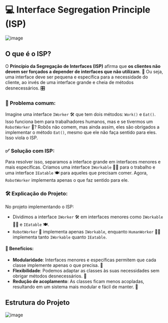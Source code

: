 
# 💻 Interface Segregation Principle (ISP) 
![image](https://github.com/user-attachments/assets/4b1d23fa-f2ed-461f-abdf-057d32101f51)

## O que é o ISP?

O **Princípio da Segregação de Interfaces (ISP)** afirma que **os clientes não devem ser forçados a depender de interfaces que não utilizam**. 🔌 Ou seja, uma interface deve ser pequena e específica para a necessidade do cliente, ao invés de uma interface grande e cheia de métodos desnecessários. 🎛️

### 🚨 Problema comum:

Imagine uma interface `IWorker` 🛠️ que tem dois métodos: `Work()` e `Eat()`. Isso funciona bem para trabalhadores humanos, mas e se tivermos um `RobotWorker` 🤖? Robôs não comem, mas ainda assim, eles são obrigados a implementar o método `Eat()`, mesmo que ele não faça sentido para eles. Isso viola o ISP.

### ✅ Solução com ISP:

Para resolver isso, separamos a interface grande em interfaces menores e mais específicas. Criamos uma interface `IWorkable` 👨‍💻 para o trabalho e uma interface `IEatable` 🍽️ para aqueles que precisam comer. Agora, `RobotWorker` implementa apenas o que faz sentido para ele.

### 🛠️ Explicação do Projeto:

No projeto implementando o ISP:
- Dividimos a interface `IWorker` 🛠️ em interfaces menores como `IWorkable` 👨‍💻 e `IEatable` 🍽️.
- `RobotWorker` 🤖 implementa apenas `IWorkable`, enquanto `HumanWorker` 👷‍♂️ implementa tanto `IWorkable` quanto `IEatable`.

#### 🎯 Benefícios:
- **Modularidade**: Interfaces menores e específicas permitem que cada classe implemente apenas o que precisa. 🧩
- **Flexibilidade**: Podemos adaptar as classes às suas necessidades sem obrigar métodos desnecessários. 🚀
- **Redução de acoplamento**: As classes ficam menos acopladas, resultando em um sistema mais modular e fácil de manter. 🔧 

## Estrutura do Projeto 
![image](https://github.com/user-attachments/assets/05f1a401-4c11-4062-9871-9cac582a20c5)
